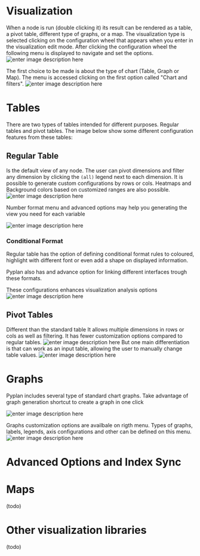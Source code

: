 # Visualization
When a node is run (double clicking it) its result can be rendered as a table, a pivot table, different type of graphs, or a map.
The visualization type is selected clicking on the configuration wheel that appears when you enter in the visualization edit mode. After clicking the configuration wheel the following menu is displayed to navigate and set the options.
![enter image description here](http://img.pyplan.org/viz-edit2.png)

The first choice to be made is about the type of chart (Table, Graph or Map). The menu is accessed clicking on the first option called "Chart and filters".
![enter image description here](http://img.pyplan.org/viz-viz-type1.png)


# Tables
There are two types of tables intended for different purposes. 
Regular tables and pivot tables.
The image below show some different configuration features from these tables:


## Regular Table
Is the default view of any node. The user can pivot dimensions and filter any dimension by clicking the `(all)` legend next to each dimension.
It is possible to generate custom configurations by rows or cols. Heatmaps and Background colors based on customized ranges are also possible.
 ![enter image description here](http://img.pyplan.org/viz-table-standard.png)
 
Number format menu and advanced options may help you generating the view you need for each variable

![enter image description here](http://img.pyplan.org/Vizua_tables_format.png)

### Conditional Format
Regular table has the option of defining conditional format rules to coloured, highlight with different font or even add a shape on displayed information.

Pyplan also has and advance option for linking different interfaces trough these formats.

These configurations enhances visualization analysis options
![enter image description here](http://img.pyplan.org/Vizua_cond_format.png)
## Pivot Tables
Different than the standard table It allows multiple dimensions in rows or cols as well as filtering.
It has fewer customization options compared to regular tables.
![enter image description here](http://img.pyplan.org/viz-tables-dif1.png)
But one main differentiation is that can work as an input table, allowing the user to manually change table values.
![enter image description here](http://img.pyplan.org/viz-edit-table.png)
# Graphs
Pyplan includes several type of standard chart graphs.
Take advantage of graph generation shortcut to create a graph in one click

![enter image description here](http://img.pyplan.org/Visua_table_n_graph.png)

Graphs customization options are availbale on rigth menu. 
Types of graphs, labels, legends, axis configurations and other can be defined on this menu.
 ![enter image description here](http://img.pyplan.org/Visua_graph_cust.png)
# Advanced Options and Index Sync

# Maps
(todo)
# Other visualization libraries
(todo)




<!--stackedit_data:
eyJoaXN0b3J5IjpbMTA1MTMyMjg2MywtMTg4NDIzMDg3Myw4MT
E1MjY2NzQsMTE1NDMyMzk4NiwzMDc3MTE5MjUsNDUzOTE5MzA2
LDEzOTIzNjg1MzgsLTY0NTc2MTEyMywxMDExNjk2MzcyLC03MT
YxMTA3MzgsLTExMjI4OTA2OTUsLTc0NDkyMDgyMSwtMTEyMjg5
MDY5NSwtNzQ0OTIwODIxLC03NzkwMTg2MzksLTIxMTg5NzYxMT
IsMTk0ODk3NTk4MSwxMTU1MDkxMzcxLC0xMDk1NTc3MTUyLDEx
OTYwNjU3MjFdfQ==
-->